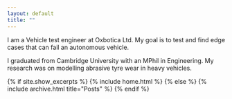 ```yaml
---
layout: default
title: ""
---
```


I am a Vehicle test engineer at Oxbotica Ltd. My goal is to test and find edge cases that can fail an autonomous vehicle.

I graduated from Cambridge University with an MPhil in Engineering. My research was on modelling abrasive tyre wear in heavy vehicles.

{% if site.show_excerpts %}
  {% include home.html %}
{% else %}
  {% include archive.html title="Posts" %}
{% endif %}
